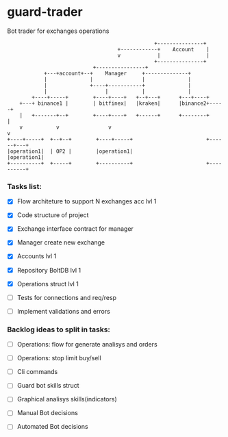 # guard-trader
Bot trader for exchanges operations

                                                    +---------------+
                                        +------------+    Account    |
                                        v            |               |
                                                    +---------------+
                                +----------------+
                +---+account+--+    Manager     +--------------+
                |              |                |              |
                |              +----+-----------+              |
                |                   |           |              |
            +----+-----+        +----+----+   +--+---+      +---+----+
        +---+ binance1 |        | bitfinex|   |kraken|      |binance2+-----+
        |   +-------+--+        +----+----+   +------+      +--------+     |
        v           v                v                                     v
    +----+-----+  +--+--+        +----+-----+                        +------+---+
    |operation1|  | OP2 |        |operation1|                        |operation1|
    +----------+  +-----+        +----------+                        +----------+


### Tasks list:
- [x] Flow architeture to support N exchanges acc lvl 1
- [x] Code structure of project
- [x] Exchange interface contract for manager
- [x] Manager create new exchange
- [x] Accounts lvl 1
- [x] Repository BoltDB lvl 1
- [x] Operations struct lvl 1
- [ ] Tests for connections and req/resp
- [ ] Implement validations and errors


### Backlog ideas to split in tasks:
- [ ] Operations: flow for generate analisys and orders
- [ ] Operations: stop limit buy/sell
- [ ] Cli commands
- [ ] Guard bot skills struct
- [ ] Graphical analisys skills(indicators)
- [ ] Manual Bot decisions
- [ ] Automated Bot decisions


